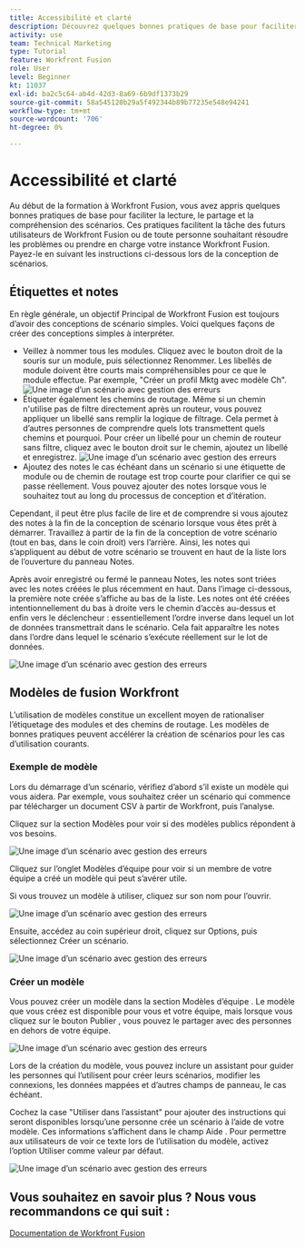 ```yaml
---
title: Accessibilité et clarté
description: Découvrez quelques bonnes pratiques de base pour faciliter la lecture, le partage et la compréhension des scénarios.
activity: use
team: Technical Marketing
type: Tutorial
feature: Workfront Fusion
role: User
level: Beginner
kt: 11037
exl-id: ba2c5c64-ab4d-42d3-8a69-6b9df1373b29
source-git-commit: 58a545120b29a5f492344b89b77235e548e94241
workflow-type: tm+mt
source-wordcount: '706'
ht-degree: 0%

---
```


# Accessibilité et clarté

Au début de la formation à Workfront Fusion, vous avez appris quelques bonnes pratiques de base pour faciliter la lecture, le partage et la compréhension des scénarios. Ces pratiques facilitent la tâche des futurs utilisateurs de Workfront Fusion ou de toute personne souhaitant résoudre les problèmes ou prendre en charge votre instance Workfront Fusion. Payez-le en suivant les instructions ci-dessous lors de la conception de scénarios.

## Étiquettes et notes

En règle générale, un objectif Principal de Workfront Fusion est toujours d’avoir des conceptions de scénario simples. Voici quelques façons de créer des conceptions simples à interpréter.

* Veillez à nommer tous les modules. Cliquez avec le bouton droit de la souris sur un module, puis sélectionnez Renommer. Les libellés de module doivent être courts mais compréhensibles pour ce que le module effectue. Par exemple, &quot;Créer un profil Mktg avec modèle Ch&quot;.
   ![Une image d’un scénario avec gestion des erreurs](assets/design-optimization-and-testing-1.png)
* Étiqueter également les chemins de routage. Même si un chemin n&#39;utilise pas de filtre directement après un routeur, vous pouvez appliquer un libellé sans remplir la logique de filtrage. Cela permet à d’autres personnes de comprendre quels lots transmettent quels chemins et pourquoi. Pour créer un libellé pour un chemin de routeur sans filtre, cliquez avec le bouton droit sur le chemin, ajoutez un libellé et enregistrez.
   ![Une image d’un scénario avec gestion des erreurs](assets/design-optimization-and-testing-2.png)
* Ajoutez des notes le cas échéant dans un scénario si une étiquette de module ou de chemin de routage est trop courte pour clarifier ce qui se passe réellement. Vous pouvez ajouter des notes lorsque vous le souhaitez tout au long du processus de conception et d’itération.

Cependant, il peut être plus facile de lire et de comprendre si vous ajoutez des notes à la fin de la conception de scénario lorsque vous êtes prêt à démarrer. Travaillez à partir de la fin de la conception de votre scénario (tout en bas, dans le coin droit) vers l’arrière. Ainsi, les notes qui s’appliquent au début de votre scénario se trouvent en haut de la liste lors de l’ouverture du panneau Notes.

Après avoir enregistré ou fermé le panneau Notes, les notes sont triées avec les notes créées le plus récemment en haut. Dans l’image ci-dessous, la première note créée s’affiche au bas de la liste. Les notes ont été créées intentionnellement du bas à droite vers le chemin d’accès au-dessus et enfin vers le déclencheur : essentiellement l’ordre inverse dans lequel un lot de données transmettrait dans le scénario. Cela fait apparaître les notes dans l’ordre dans lequel le scénario s’exécute réellement sur le lot de données.

![Une image d’un scénario avec gestion des erreurs](assets/design-optimization-and-testing-3.png)

## Modèles de fusion Workfront

L’utilisation de modèles constitue un excellent moyen de rationaliser l’étiquetage des modules et des chemins de routage. Les modèles de bonnes pratiques peuvent accélérer la création de scénarios pour les cas d’utilisation courants.

### Exemple de modèle

Lors du démarrage d’un scénario, vérifiez d’abord s’il existe un modèle qui vous aidera. Par exemple, vous souhaitez créer un scénario qui commence par télécharger un document CSV à partir de Workfront, puis l’analyse.

Cliquez sur la section Modèles pour voir si des modèles publics répondent à vos besoins.

![Une image d’un scénario avec gestion des erreurs](assets/design-optimization-and-testing-4.png)

Cliquez sur l’onglet Modèles d’équipe pour voir si un membre de votre équipe a créé un modèle qui peut s’avérer utile.

Si vous trouvez un modèle à utiliser, cliquez sur son nom pour l’ouvrir.

![Une image d’un scénario avec gestion des erreurs](assets/design-optimization-and-testing-5.png)

Ensuite, accédez au coin supérieur droit, cliquez sur Options, puis sélectionnez Créer un scénario.

![Une image d’un scénario avec gestion des erreurs](assets/design-optimization-and-testing-6.png)

### Créer un modèle

Vous pouvez créer un modèle dans la section Modèles d’équipe . Le modèle que vous créez est disponible pour vous et votre équipe, mais lorsque vous cliquez sur le bouton Publier , vous pouvez le partager avec des personnes en dehors de votre équipe.

![Une image d’un scénario avec gestion des erreurs](assets/design-optimization-and-testing-7.png)

Lors de la création du modèle, vous pouvez inclure un assistant pour guider les personnes qui l’utilisent pour créer leurs scénarios, modifier les connexions, les données mappées et d’autres champs de panneau, le cas échéant.

Cochez la case &quot;Utiliser dans l’assistant&quot; pour ajouter des instructions qui seront disponibles lorsqu’une personne crée un scénario à l’aide de votre modèle. Ces informations s’affichent dans le champ Aide . Pour permettre aux utilisateurs de voir ce texte lors de l’utilisation du modèle, activez l’option Utiliser comme valeur par défaut.

![Une image d’un scénario avec gestion des erreurs](assets/design-optimization-and-testing-8.png)

## Vous souhaitez en savoir plus ? Nous vous recommandons ce qui suit :

[Documentation de Workfront Fusion](https://experienceleague.adobe.com/docs/workfront/using/adobe-workfront-fusion/workfront-fusion-2.html?lang=en)
